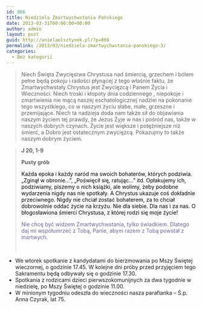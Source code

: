 ```yaml
---
id: 866
title: Niedziela Zmartwychwstania Pańskiego
date: 2013-03-31T00:00:00+00:00
author: admin
layout: post
guid: http://anielaolsztynek.pl/?p=866
permalink: /2013/03/niedziela-zmartwychwstania-panskiego-3/
categories:
  - Bez kategorii
---
```

> Niech Święta Zwycięstwa Chrystusa nad śmiercią, grzechem i bólem pełne będą pokoju i radości płynącej z tego właśnie faktu, że Zmartwychwstały Chrystus jest Zwycięzcą i Panem Życia i Wieczności. Niech troski i kłopoty dnia codziennego , niepokoje i zmartwienia nie mącą naszej eschatologicznej nadziei na pokonanie tego wszystkiego, co w naszym życiu słabe, małe, grzeszne i przemijające. Niech ta nadzieja doda nam także sił do objawiania naszym życiem tej prawdy, że Jezus Żyje w nas i pośród nas, także w naszych dobrych czynach. Życie jest większe i potężniejsze niż śmierć, a Dobro jest ostatecznym zwycięzcą. Pokazujmy to także naszym dobrym życiem.

> **J 20, 1-9**
> 
> **Pusty grób**
> 
> <span style="color: #000000;">Każda epoka i każdy naród ma swoich bohaterów, których podziwia.   &#8222;Zginął w obronie&#8230;&#8221;, &#8222;Poświęcił się, ratując&#8230;&#8221; itd. Opłakujemy ich, podziwiamy, piszemy o nich książki, ale wolimy, żeby podobne wydarzenia nigdy nas nie spotkały. A Chrystus ukazuje coś dokładnie przeciwnego. Nigdy nie chciał zostać bohaterem, za to chciał dobrowolnie oddać życie na krzyżu. Nie dla siebie. Dla nas i za nas. O błogosławiona śmierci Chrystusa, z której rodzi się moje życie!</span>
> 
> <span style="color: #666699;"><span style="color: #666699;">Nie chcę być widzem Zmartwychwstania, tylko świadkiem. Dlatego daj mi współumrzeć z Tobą, </span>Panie, abym razem z Tobą powstał z martwych. </span>
> 
> <span style="color: #666699;"><br /> </span>

  * We wtorek spotkanie z kandydatami do bierzmowania po Mszy Świętej wieczornej, o godzinie 17.45. W kolejne dni próby przed przyjęciem tego Sakramentu będą odbywały się o godzinie 17.30.
  * Spotkania z rodzicami dzieci pierwszokomunijnych za dwa tygodnie w niedzielę, po Mszy Świętej o godzinie 11.00.
  * W minionym tygodniu odeszła do wieczności nasza parafianka &#8211; Ś.p. Anna Czyrak, lat 75.